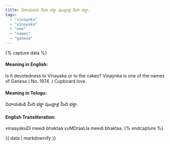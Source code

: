 ```yaml
---
title: వినాయకుడి మీది భక్తా వుండ్రాళ్ల మీది భక్తా.
tags:
  - "vinaynka"
  - "vinayaka"
  - "one"
  - "names"
  - "ganesa"
---
```


{% capture data %}
#### Meaning in English:
Is it devotedness to Vinayaka or to the cakes?
Vinaynka is one of the names of Ganesa ( No. 1974. )
Cupboard love.

#### Meaning in Telugu:
వినాయకుడి మీది భక్తా వుండ్రాళ్ల మీది భక్తా.

#### English Transliteration:
vinaayakuDi meedi bhaktaa vuMDraaLla meedi bhaktaa.
{% endcapture %}

{{ data | markdownify }}

